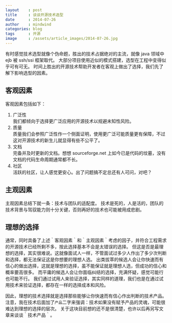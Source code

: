 ```yaml
---
layout    : post
title     : 谈谈开源技术选型
date      : 2014-07-26
author    : mindwind
categories: blog
tags      : 开源
image     : /assets/article_images/2014-07-26.jpg
---
```



有时感觉技术选型就像个伪命题，胜出的技术占据绝对的主流，就像 java 领域中 ejb 被 ssh/ssi 框架取代。 大部分项目使用近似的模式搭建，选型在工程中变得似乎可有可无。 时间上胜出的开源技术帮助开发者在客观上做出了选择，我们先了解下影响选型的因素。


## 客观因素
客观因素包括如下：

  1. 广泛性  
     我们都倾向于选择更广泛应用的开源技术以规避未知性风险。
  2. 质量  
     质量我们会参照广泛性作一个侧面证明，使用更广泛可能质量更有保障，不过这对开源技术的新生儿就显得有些不公平了。
  3. 文档  
     完备并及时更新的文档。想想 sourceforge.net 上如今已是代码的坟墓，没有文档的代码生命周期通常都不长。
  4. 社区  
     活跃的社区，让人感觉更安心。出了问题搞不定总还有人可问，对吧？


## 主观因素
主观因素总结下就一条：技术与团队的适配度。
技术是死的，人是活的，团队的技术背景与驾驭能力则十分关键，否则再好的技术也可能被用成悲剧。


## 理想的选择
通常，同时具备了上述｀客观因素｀和｀主观因素｀考虑的因子，并符合工程需求的开源技术已经所剩不多，按此选择基本不会是太错误的选择。 但这是否是最理想的选择，其实很难说。这就像面试人一样，不管面试过多少人作出了多少次判断和选择，都无法保证这是你想要的理想人选。 出类拔萃的候选人会让你快速而有信心的做出选择，这就是理想的选择，虽不能保证就是理想人选，但成功的信心和概率要高很多。 而平庸的候选人会让你面临纠结的选择，充满怀疑，感觉可能行也可能不行。 我们通过试用人来验证选择，其实同样的道理，我们也是在通过试用技术来验证选择，都存在一样的选择成本和风险。

因此，理想的技术选择就是选择那些能够让你快速而有信心作出判断的技术产品。 注意，我在技术后面加了`产品`二字来强调：技术如果没有赋予产品的灵魂，可能很难达到理想的选择的层次。 关于这块目前想的还不是很清楚，也许以后再另写文章来谈谈｀技术产品｀。
